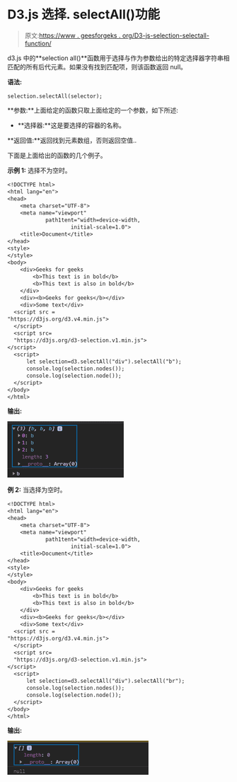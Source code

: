 # D3.js 选择. selectAll()功能

> 原文:[https://www . geesforgeks . org/D3-js-selection-selectall-function/](https://www.geeksforgeeks.org/d3-js-selection-selectall-function/)

d3.js 中的**selection all()**函数用于选择与作为参数给出的特定选择器字符串相匹配的所有后代元素。如果没有找到匹配项，则该函数返回 null。

**语法:**

```
selection.selectAll(selector);
```

**参数:**上面给定的函数只取上面给定的一个参数，如下所述:

*   **选择器:**这是要选择的容器的名称。

**返回值:**返回找到元素数组，否则返回空值..

下面是上面给出的函数的几个例子。

**示例 1:** 选择不为空时。

```
<!DOCTYPE html> 
<html lang="en"> 
<head> 
    <meta charset="UTF-8"> 
    <meta name="viewport"
            path1tent="width=device-width, 
                    initial-scale=1.0"> 
    <title>Document</title> 
</head> 
<style>
</style> 
<body>  
    <div>Geeks for geeks
        <b>This text is in bold</b>
        <b>This text is also in bold</b>
    </div>
    <div><b>Geeks for geeks</b></div>
    <div>Some text</div>
  <script src = 
"https://d3js.org/d3.v4.min.js"> 
  </script>
  <script src=
  "https://d3js.org/d3-selection.v1.min.js">
</script>
  <script>
      let selection=d3.selectAll("div").selectAll("b");
      console.log(selection.nodes());
      console.log(selection.node());
  </script> 
</body> 
</html>
```

**输出:**

![](img/22f4872fe894e9bffa103b0084a6e43f.png)

**例 2:** 当选择为空时。

```
<!DOCTYPE html> 
<html lang="en"> 
<head> 
    <meta charset="UTF-8"> 
    <meta name="viewport"
            path1tent="width=device-width, 
                    initial-scale=1.0"> 
    <title>Document</title> 
</head> 
<style>
</style> 
<body>  
    <div>Geeks for geeks
        <b>This text is in bold</b>
        <b>This text is also in bold</b>
    </div>
    <div><b>Geeks for geeks</b></div>
    <div>Some text</div>
  <script src = 
"https://d3js.org/d3.v4.min.js"> 
  </script>
  <script src=
  "https://d3js.org/d3-selection.v1.min.js">
</script>
  <script>
      let selection=d3.selectAll("div").selectAll("br");
      console.log(selection.nodes());
      console.log(selection.node());
  </script> 
</body> 
</html>
```

**输出:**

![](img/594e5f3fcdf4e2e0eb368e29394f6029.png)